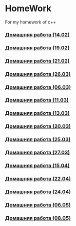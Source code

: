 # HomeWork
For my homework of c++

### [Домашняя работа  (14.02)](https://github.com/1NEKST1/HomeWork/commit/ce4f98ea250d2d708931c4722e4d4b2057595863)

### [Домашняя работа  (19.02)](https://github.com/1NEKST1/HomeWork/commit/e507b4d225a3dce4b481134d29b44c8d3a4abc2e)

### [Домашняя работа  (21.02)](https://github.com/1NEKST1/HomeWork/commit/116aefd93f7410147cf0372d46d79a80573efb8a)

### [Домашняя работа  (26.03)](https://github.com/1NEKST1/HomeWork/blob/f203606e605280c2ce5c45880ea7476fd24af6cc/TryHard.cpp)

### [Домашняя работа  (06.03)](https://github.com/1NEKST1/HomeWork/blob/main/TryHard2.cpp)

### [Домашняя работа  (11.03)](https://github.com/1NEKST1/HomeWork/blob/main/TryHard1.cpp)

### [Домашняя работа  (13.03)](https://github.com/1NEKST1/HomeWork/blob/main/TryHard3.cpp)

### [Домашняя работа  (20.03)](https://github.com/1NEKST1/HomeWork/blob/main/TryHard5.cpp)

### [Домашняя работа  (25.03)](https://github.com/1NEKST1/HomeWork/blob/main/TryHard6.cpp)

### [Домашняя работа  (27.03)](https://github.com/1NEKST1/HomeWork/blob/main/TryHard7.cpp)

### [Домашняя работа  (15.04)](https://github.com/1NEKST1/HomeWork/blob/main/TryHard8.cpp)

### [Домашняя работа  (22.04)](https://github.com/1NEKST1/HomeWork/blob/main/David.cpp)

### [Домашняя работа  (24.04)](https://github.com/1NEKST1/HomeWork/blob/main/David1.cpp)

### [Домашняя работа  (06.05)](https://github.com/1NEKST1/HomeWork/blob/main/David2.cpp)

### [Домашняя работа  (08.05)](https://github.com/1NEKST1/HomeWork/blob/main/HomeWork.cpp)

